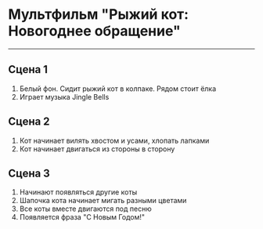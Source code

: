 # Мультфильм **"Рыжий кот: Новогоднее обращение"**
------------------------------
## Сцена 1
1. Белый фон. Сидит рыжий кот в колпаке. Рядом стоит ёлка
2. Играет музыка Jingle Bells
## Сцена 2
1. Кот начинает вилять хвостом и усами, хлопать лапками 
2. Кот начинает двигаться из стороны в сторону
## Сцена 3 
1. Начинают появляться другие коты 
2. Шапочка кота начинает мигать разными цветами
3. Все коты вместе двигаются под песню 
4. Появляется фраза "С Новым Годом!"
